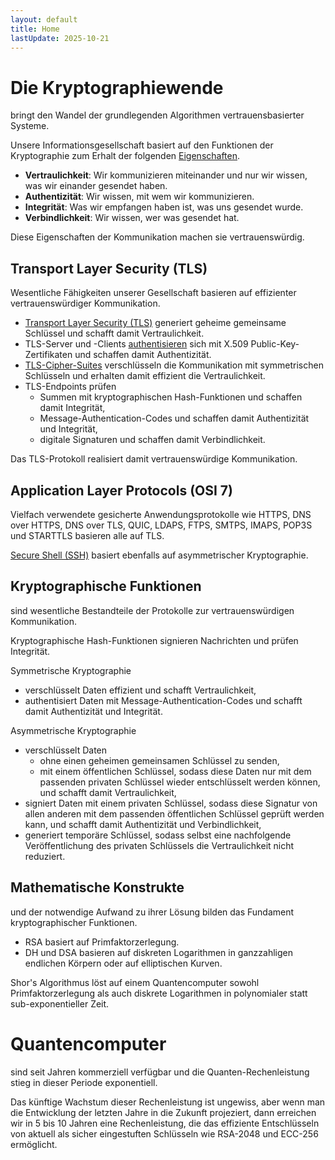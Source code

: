 ```yaml
---
layout: default
title: Home
lastUpdate: 2025-10-21
---
```

# Die Kryptographiewende

bringt den Wandel der grundlegenden Algorithmen vertrauensbasierter Systeme.

Unsere Informationsgesellschaft basiert auf den Funktionen der Kryptographie zum Erhalt der folgenden [Eigenschaften](https://de.wikipedia.org/wiki/Informationssicherheit#Motivation_und_Ziele_der_Informationssicherheit).

- __Vertraulichkeit__: Wir kommunizieren miteinander und nur wir wissen, was wir einander gesendet haben.
- __Authentizität__: Wir wissen, mit wem wir kommunizieren.
- __Integrität__: Was wir empfangen haben ist, was uns gesendet wurde.
- __Verbindlichkeit__: Wir wissen, wer was gesendet hat.

Diese Eigenschaften der Kommunikation machen sie vertrauenswürdig.

## Transport Layer Security (TLS)

Wesentliche Fähigkeiten unserer Gesellschaft basieren auf effizienter vertrauenswürdiger Kommunikation.

- [Transport Layer Security (TLS)](https://datatracker.ietf.org/doc/html/rfc8446#section-1) generiert geheime gemeinsame Schlüssel und schafft damit Vertraulichkeit.
- TLS-Server und -Clients [authentisieren](https://datatracker.ietf.org/doc/html/rfc8446#section-4.2.3) sich mit X.509 Public-Key-Zertifikaten und schaffen damit Authentizität.
- [TLS-Cipher-Suites](https://datatracker.ietf.org/doc/html/rfc8446#section-4.1.2) verschlüsseln die Kommunikation mit symmetrischen Schlüsseln und erhalten damit effizient die Vertraulichkeit.
- TLS-Endpoints prüfen
  - Summen mit kryptographischen Hash-Funktionen und schaffen damit Integrität,
  - Message-Authentication-Codes und schaffen damit Authentizität und Integrität,
  - digitale Signaturen und schaffen damit Verbindlichkeit.

Das TLS-Protokoll realisiert damit vertrauenswürdige Kommunikation.

## Application Layer Protocols (OSI 7)

Vielfach verwendete gesicherte Anwendungsprotokolle wie HTTPS, DNS over HTTPS, DNS over TLS, QUIC, LDAPS, FTPS, SMTPS, IMAPS, POP3S und STARTTLS basieren alle auf TLS.

[Secure Shell (SSH)](https://en.wikipedia.org/wiki/Secure_Shell) basiert ebenfalls auf asymmetrischer Kryptographie.

## Kryptographische Funktionen

sind wesentliche Bestandteile der Protokolle zur vertrauenswürdigen Kommunikation.

Kryptographische Hash-Funktionen signieren Nachrichten und prüfen Integrität.

Symmetrische Kryptographie
- verschlüsselt Daten effizient und schafft Vertraulichkeit,
- authentisiert Daten mit Message-Authentication-Codes und schafft damit Authentizität und Integrität.

Asymmetrische Kryptographie
- verschlüsselt Daten
  - ohne einen geheimen gemeinsamen Schlüssel zu senden,
  - mit einem öffentlichen Schlüssel, sodass diese Daten nur mit dem passenden privaten Schlüssel wieder entschlüsselt werden können, und schafft damit Vertraulichkeit,
- signiert Daten mit einem privaten Schlüssel, sodass diese Signatur von allen anderen mit dem passenden öffentlichen Schlüssel geprüft werden kann, und schafft damit Authentizität und Verbindlichkeit,
- generiert temporäre Schlüssel, sodass selbst eine nachfolgende Veröffentlichung des privaten Schlüssels die Vertraulichkeit nicht reduziert.

## Mathematische Konstrukte

und der notwendige Aufwand zu ihrer Lösung bilden das Fundament kryptographischer Funktionen.

- RSA basiert auf Primfaktorzerlegung.
- DH und DSA basieren auf diskreten Logarithmen in ganzzahligen endlichen Körpern oder auf elliptischen Kurven.

Shor's Algorithmus löst auf einem Quantencomputer sowohl Primfaktorzerlegung als auch diskrete Logarithmen in polynomialer statt sub-exponentieller Zeit.

# Quantencomputer

sind seit Jahren kommerziell verfügbar und die Quanten-Rechenleistung stieg in dieser Periode exponentiell.

Das künftige Wachstum dieser Rechenleistung ist ungewiss, aber wenn man die Entwicklung der letzten Jahre in die Zukunft projeziert, dann erreichen wir in 5 bis 10 Jahren eine Rechenleistung, die das effiziente Entschlüsseln von aktuell als sicher eingestuften Schlüsseln wie RSA-2048 und ECC-256 ermöglicht.
